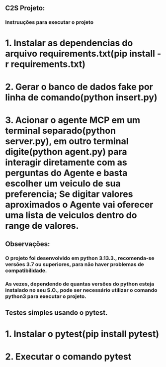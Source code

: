 ## C2S Projeto:
### Instruuções para executar o projeto

# 1. Instalar as dependencias do arquivo requirements.txt(pip install -r requirements.txt)
# 2. Gerar o banco de dados fake por linha de comando(python insert.py)
# 3. Acionar o agente MCP em um terminal separado(python server.py), em outro terminal digite(python agent.py) para interagir diretamente com as perguntas do Agente e basta escolher um veiculo de sua preferencia; Se digitar valores aproximados o Agente vai oferecer uma lista de veiculos dentro do range de valores.

## Observações:
### O projeto foi desenvolvido em python 3.13.3., recomenda-se versões 3.7 ou superiores, para não haver problemas de compatibilidade.
### As vezes, dependendo de quantas versões do python esteja instalado no seu S.O., pode ser necessário utilizar o comando python3 para executar o projeto.

## Testes simples usando o pytest.
# 1. Instalar o pytest(pip install pytest)
# 2. Executar o comando pytest
